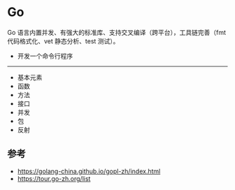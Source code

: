# Go


Go 语言内置并发、有强大的标准库、支持交叉编译（跨平台），工具链完善（fmt 代码格式化、vet 静态分析、test 测试）。

- 开发一个命令行程序

---

- 基本元素
- 函数
- 方法
- 接口
- 并发
- 包
- 反射


## 参考

- https://golang-china.github.io/gopl-zh/index.html
- https://tour.go-zh.org/list